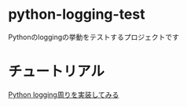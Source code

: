 # python-logging-test
Pythonのloggingの挙動をテストするプロジェクトです

# チュートリアル
[Python logging周りを実装してみる](https://qlitre-weblog.com/python-logging-test/)
